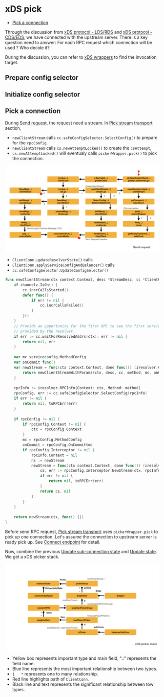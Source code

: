 # xDS pick

- [Pick a connection](#pick-a-connection)

Through the discussion from [xDS protocol - LDS/RDS](lds.md) and [xDS protocol - CDS/EDS](cds.md), we have connected with the upstream server. There is a key question need to answer: For each RPC request which connection will be used ? Who decide it?

During the discussion, you can refer to [xDS wrappers](wrappers.md#xds-wrappers) to find the invocation target.

## Prepare config selector

## Initialize config selector

## Pick a connection

During [Send request](request.md), the request need a stream. In [Pick stream transport](request.md#pick-stream-transport) section,

- `newClientStream` calls `cc.safeConfigSelector.SelectConfig()` to prepare for the `rpcConfig`.
- `newClientStream` calls `cs.newAttemptLocked()` to create the `csAttempt`,
- `cs.newAttemptLocked()` will eventualy calls `pickerWrapper.pick()` to pick the connection.

![images/images.003.png](../images/images.003.png)

- `ClientConn.updateResolverState()` calls
- `ClientConn.applyServiceConfigAndBalancer()` calls
- `cc.safeConfigSelector.UpdateConfigSelector()`

```go
func newClientStream(ctx context.Context, desc *StreamDesc, cc *ClientConn, method string, opts ...CallOption) (_ ClientStream, err error) {
    if channelz.IsOn() {
        cc.incrCallsStarted()
        defer func() {
            if err != nil {
                cc.incrCallsFailed()
            }
        }()
    }
    // Provide an opportunity for the first RPC to see the first service config
    // provided by the resolver.
    if err := cc.waitForResolvedAddrs(ctx); err != nil {
        return nil, err
    }

    var mc serviceconfig.MethodConfig
    var onCommit func()
    var newStream = func(ctx context.Context, done func()) (iresolver.ClientStream, error) {
        return newClientStreamWithParams(ctx, desc, cc, method, mc, onCommit, done, opts...)
    }

    rpcInfo := iresolver.RPCInfo{Context: ctx, Method: method}
    rpcConfig, err := cc.safeConfigSelector.SelectConfig(rpcInfo)
    if err != nil {
        return nil, toRPCErr(err)
    }

    if rpcConfig != nil {
        if rpcConfig.Context != nil {
            ctx = rpcConfig.Context
        }
        mc = rpcConfig.MethodConfig
        onCommit = rpcConfig.OnCommitted
        if rpcConfig.Interceptor != nil {
            rpcInfo.Context = nil
            ns := newStream
            newStream = func(ctx context.Context, done func()) (iresolver.ClientStream, error) {
                cs, err := rpcConfig.Interceptor.NewStream(ctx, rpcInfo, done, ns)
                if err != nil {
                    return nil, toRPCErr(err)
                }
                return cs, nil
            }
        }
    }

    return newStream(ctx, func() {})
}

```

Before send RPC request, [Pick stream transport](request.md#pick-stream-transport) uses `pickerWrapper.pick` to pick up one connection. Let's assume the connection to upstream server is ready pick up. See [Connect endpoint](conn2.md#connect-endpoint) for detail.

Now, combine the previous [Update sub-connection state](#update-sub-connection-state) and [Update state](#update-state). We get a xDS picker stack.

![xDS picker stack](../images/images.021.png)

- Yellow box represents important type and main field, "::" represents the field name.
- Blue line represents the most important relationship between two types.
- `1   *` represents one to many relationship.
- Red line highlights path of `ClientConn`.
- Black line and text represents the significant relationship between tow types.
